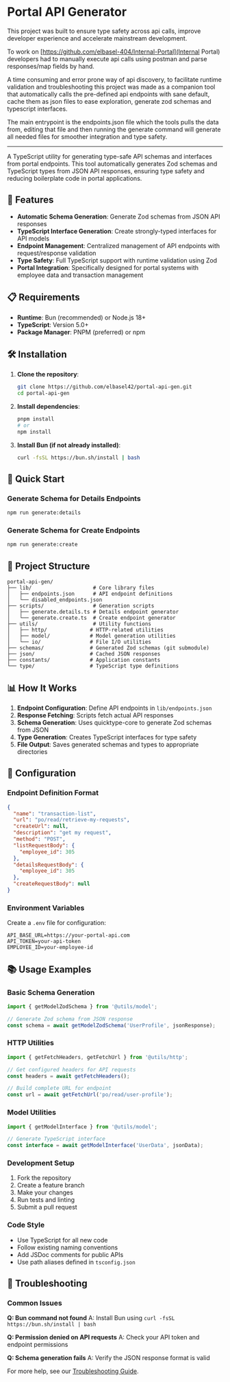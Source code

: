 # Portal API Generator
This project was built to ensure type safety across api calls, improve developer experience and accelerate mainstream development.

To work on [https://github.com/elbasel-404/Internal-Portal](Internal Portal) developers had to manually execute api calls using postman and parse responses/map fields by hand.

A time consuming and error prone way of api discovery, to facilitate runtime validation and troubleshooting this project was made as a companion tool that automatically calls the pre-defined api endpoints with sane default, cache them as json files to ease exploration, generate zod schemas and typescript interfaces.

The main entrypoint is the endpoints.json file which the tools pulls the data from, editing that file and then running the generate command will generate all needed files for smoother integration and type safety.

---


A TypeScript utility for generating type-safe API schemas and interfaces from portal endpoints. This tool automatically generates Zod schemas and TypeScript types from JSON API responses, ensuring type safety and reducing boilerplate code in portal applications.

## 🚀 Features

- **Automatic Schema Generation**: Generate Zod schemas from JSON API responses
- **TypeScript Interface Generation**: Create strongly-typed interfaces for API models
- **Endpoint Management**: Centralized management of API endpoints with request/response validation
- **Type Safety**: Full TypeScript support with runtime validation using Zod
- **Portal Integration**: Specifically designed for portal systems with employee data and transaction management

## 📋 Requirements

- **Runtime**: Bun (recommended) or Node.js 18+
- **TypeScript**: Version 5.0+
- **Package Manager**: PNPM (preferred) or npm

## 🛠️ Installation

1. **Clone the repository**:
   ```bash
   git clone https://github.com/elbasel42/portal-api-gen.git
   cd portal-api-gen
   ```

2. **Install dependencies**:
   ```bash
   pnpm install
   # or
   npm install
   ```

3. **Install Bun (if not already installed)**:
   ```bash
   curl -fsSL https://bun.sh/install | bash
   ```

## 🎯 Quick Start

### Generate Schema for Details Endpoints
```bash
npm run generate:details
```

### Generate Schema for Create Endpoints
```bash
npm run generate:create
```

## 📁 Project Structure

```
portal-api-gen/
├── lib/                    # Core library files
│   ├── endpoints.json      # API endpoint definitions
│   └── disabled_endpoints.json
├── scripts/                # Generation scripts
│   ├── generate.details.ts # Details endpoint generator
│   └── generate.create.ts  # Create endpoint generator
├── utils/                  # Utility functions
│   ├── http/              # HTTP-related utilities
│   ├── model/             # Model generation utilities
│   └── io/                # File I/O utilities
├── schemas/               # Generated Zod schemas (git submodule)
├── json/                  # Cached JSON responses
├── constants/             # Application constants
└── type/                  # TypeScript type definitions
```

## 📊 How It Works

1. **Endpoint Configuration**: Define API endpoints in `lib/endpoints.json`
2. **Response Fetching**: Scripts fetch actual API responses
3. **Schema Generation**: Uses quicktype-core to generate Zod schemas from JSON
4. **Type Generation**: Creates TypeScript interfaces for type safety
5. **File Output**: Saves generated schemas and types to appropriate directories

## 🔧 Configuration

### Endpoint Definition Format

```json
{
  "name": "transaction-list",
  "url": "po/read/retrieve-my-requests",
  "createUrl": null,
  "description": "get my request",
  "method": "POST",
  "listRequestBody": {
    "employee_id": 305
  },
  "detailsRequestBody": {
    "employee_id": 305
  },
  "createRequestBody": null
}
```

### Environment Variables

Create a `.env` file for configuration:
```env
API_BASE_URL=https://your-portal-api.com
API_TOKEN=your-api-token
EMPLOYEE_ID=your-employee-id
```

## 📚 Usage Examples

### Basic Schema Generation

```typescript
import { getModelZodSchema } from '@utils/model';

// Generate Zod schema from JSON response
const schema = await getModelZodSchema('UserProfile', jsonResponse);
```

### HTTP Utilities

```typescript
import { getFetchHeaders, getFetchUrl } from '@utils/http';

// Get configured headers for API requests
const headers = await getFetchHeaders();

// Build complete URL for endpoint
const url = await getFetchUrl('po/read/user-profile');
```

### Model Utilities

```typescript
import { getModelInterface } from '@utils/model';

// Generate TypeScript interface
const interface = await getModelInterface('UserData', jsonData);
```

### Development Setup

1. Fork the repository
2. Create a feature branch
3. Make your changes
4. Run tests and linting
5. Submit a pull request

### Code Style

- Use TypeScript for all new code
- Follow existing naming conventions
- Add JSDoc comments for public APIs
- Use path aliases defined in `tsconfig.json`

## 🐛 Troubleshooting

### Common Issues

**Q: Bun command not found**
A: Install Bun using `curl -fsSL https://bun.sh/install | bash`

**Q: Permission denied on API requests**
A: Check your API token and endpoint permissions

**Q: Schema generation fails**
A: Verify the JSON response format is valid

For more help, see our [Troubleshooting Guide](./docs/TROUBLESHOOTING.md).
